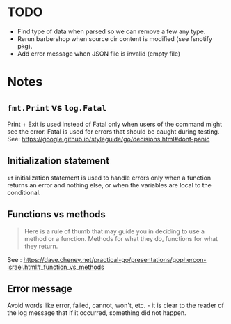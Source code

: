 # TODO

* Find type of data when parsed so we can remove a few any type.
* Rerun barbershop when source dir content is modified (see fsnotify
  pkg).
* Add error message when JSON file is invalid (empty file)

# Notes

## `fmt.Print` vs `log.Fatal`

Print + Exit is used instead of Fatal only when users
of the command might see the error. Fatal is used for
errors that should be caught during testing. See:
https://google.github.io/styleguide/go/decisions.html#dont-panic

## Initialization statement

`if` initialization statement is used to handle errors only when a
function returns an error and nothing else, or when the variables are
local to the conditional.

## Functions vs methods

> Here is a rule of thumb that may guide you in deciding to use a
> method or a function. Methods for what they do, functions for what
> they return.

See : https://dave.cheney.net/practical-go/presentations/gophercon-israel.html#_function_vs_methods

## Error message

Avoid words like error, failed, cannot, won't, etc. - it is clear to
the reader of the log message that if it occurred, something did not
happen.
